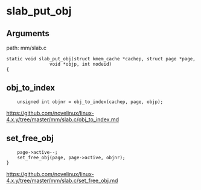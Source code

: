 slab_put_obj
========================================

Arguments
----------------------------------------

path: mm/slab.c
```
static void slab_put_obj(struct kmem_cache *cachep, struct page *page,
                void *objp, int nodeid)
{
```

obj_to_index
----------------------------------------

```
    unsigned int objnr = obj_to_index(cachep, page, objp);
```

https://github.com/novelinux/linux-4.x.y/tree/master/mm/slab.c/obj_to_index.md

set_free_obj
----------------------------------------

```
    page->active--;
    set_free_obj(page, page->active, objnr);
}
```

https://github.com/novelinux/linux-4.x.y/tree/master/mm/slab.c/set_free_obj.md
